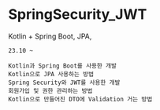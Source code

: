 # SpringSecurity_JWT
Kotlin + Spring Boot, JPA, 
```
23.10 ~ 

Kotlin과 Spring Boot를 사용한 개발
Kotlin으로 JPA 사용하는 방법
Spring Security와 JWT를 사용한 개발
회원가입 및 권한 관리하는 방법
Kotlin으로 만들어진 DTO에 Validation 거는 방법
```
